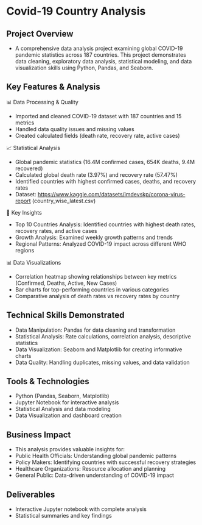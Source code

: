 # Covid-19 Country Analysis

## Project Overview
* A comprehensive data analysis project examining global COVID-19 pandemic statistics across 187 countries. This project demonstrates data cleaning, exploratory data analysis, statistical modeling, and data visualization skills using Python, Pandas, and Seaborn.
  
## Key Features & Analysis
📊 Data Processing & Quality
* Imported and cleaned COVID-19 dataset with 187 countries and 15 metrics
* Handled data quality issues and missing values
* Created calculated fields (death rate, recovery rate, active cases)
  
📈 Statistical Analysis
* Global pandemic statistics (16.4M confirmed cases, 654K deaths, 9.4M recovered)
* Calculated global death rate (3.97%) and recovery rate (57.47%)
* Identified countries with highest confirmed cases, deaths, and recovery rates
* Dataset: https://www.kaggle.com/datasets/imdevskp/corona-virus-report (country_wise_latest.csv)

🎯 Key Insights
* Top 10 Countries Analysis: Identified countries with highest death rates, recovery rates, and active cases
* Growth Analysis: Examined weekly growth patterns and trends
* Regional Patterns: Analyzed COVID-19 impact across different WHO regions

📊 Data Visualizations
* Correlation heatmap showing relationships between key metrics (Confirmed, Deaths, Active, New Cases)
* Bar charts for top-performing countries in various categories
* Comparative analysis of death rates vs recovery rates by country

## Technical Skills Demonstrated
* Data Manipulation: Pandas for data cleaning and transformation
* Statistical Analysis: Rate calculations, correlation analysis, descriptive statistics
* Data Visualization: Seaborn and Matplotlib for creating informative charts
* Data Quality: Handling duplicates, missing values, and data validation

## Tools & Technologies
* Python (Pandas, Seaborn, Matplotlib)
* Jupyter Notebook for interactive analysis
* Statistical Analysis and data modeling
* Data Visualization and dashboard creation

## Business Impact
* This analysis provides valuable insights for:
* Public Health Officials: Understanding global pandemic patterns
* Policy Makers: Identifying countries with successful recovery strategies
* Healthcare Organizations: Resource allocation and planning
* General Public: Data-driven understanding of COVID-19 impact

## Deliverables
* Interactive Jupyter notebook with complete analysis
* Statistical summaries and key findings
